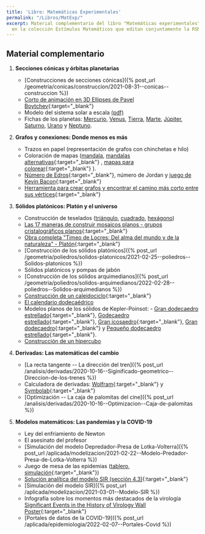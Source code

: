 ```yaml
---
title: 'Libro: Matemáticas Experimentales'
permalink: "/Libros/MatExp/"
excerpt: Material complementario del libro "Matemáticas experimentales" publicado
  en la colección Estímulos Matemáticos que editan conjuntamente la RSME y SM.
---
```


## Material complementario

1. **Secciones cónicas y órbitas planetarias**
   * [Construcciones de secciones cónicas]({% post_url /geometria/conicas/construccion/2021-08-31--conicas--construccion %})
   * [Corto de animación en 3D Ellipses de Pavel Boytchev](https://www.youtube.com/watch?v=1v5Aqo6PaFw){:target="_blank"}
   * Modelo del sistema solar a escala [(pdf)](/falbe/assets/MatExp/geometria/conicas/sistema-solar-a-escala/Modelo-a-escala-del-sistema-solar.pdf)
   * Fichas de los planetas: [Mercurio](/falbe/assets/MatExp/geometria/conicas/sistema-solar-a-escala/Mercurio.pdf), [Venus](/falbe/assets/MatExp/geometria/conicas/sistema-solar-a-escala/Venus.pdf), [Tierra](/falbe/assets/MatExp/geometria/conicas/sistema-solar-a-escala/Tierra.pdf), [Marte](/falbe/assets/MatExp/geometria/conicas/sistema-solar-a-escala/Marte.pdf), [Júpiter](/falbe/assets/MatExp/geometria/conicas/sistema-solar-a-escala/Jupiter.pdf), [Saturno](/falbe/assets/MatExp/geometria/conicas/sistema-solar-a-escala/Saturno.pdf), [Urano](/falbe/assets/MatExp/geometria/conicas/sistema-solar-a-escala/Urano.pdf) y [Neptuno](/falbe/assets/MatExp/geometria/conicas/sistema-solar-a-escala/Neptuno.pdf).
   
2. **Grafos y conexiones: Donde menos es más**
   * Trazos en papel (representación de grafos con chinchetas e hilo)
   * Coloración de mapas ([mandala](/falbe/assets/MatExp/discreta/grafos/cuatro-colores/Mandala.pdf), [mandalas alternativas](http://www.supercoloring.com/es/dibujos-para-colorear/artes-y-cultura/mandala){:target="_blank"} , [mapas para colorear](http://www.supercoloring.com/es/dibujos-para-colorear/paises-y-culturas/mapas){:target="_blank"} ).
   * [Número de Edros](https://mathscinet.ams.org/mathscinet/freeTools.html?version=2){:target="_blank"}, número de Jordan y [juego de Kevin Bacon](https://oracleofbacon.org/){:target="_blank"} 
   * [Herramienta para crear grafos y encontrar el camino más corto entre sus vértices](https://graphonline.ru/es/){:target="_blank"} 
   
3. **Sólidos platónicos: Platón y el universo**
   * Construcción de teselados ([triángulo](/falbe/assets/MatExp/geometria/teselados/construccion/Teselado-3-lados.pdf), [cuadrado](/falbe/assets/MatExp/geometria/teselados/construccion/Teselado-4-lados.pdf), [hexágono](/falbe/assets/MatExp/geometria/teselados/construccion/Teselado-6-lados.pdf))
   * [Las 17 maneras de construir mosaicos planos - grupos cristalográficos planos](https://www.imaginary.org/sites/default/files/rsme-imaginary_morenaments_rollup_es.pdf){:target="_blank"}
   * [Obra completa "Timeo de Locres: Del alma del mundo y de la naturaleza" - Platón](https://www.filosofia.org/cla/pla/azc11121.htm){:target="_blank"} 
   * [Construcción de los sólidos platónicos]({% post_url /geometria/poliedros/solidos-platonicos/2021-02-25--poliedros--Solidos-platonicos %})
   * Sólidos platónicos y pompas de jabón
   * [Construcción de los sólidos arquimedianos]({% post_url /geometria/poliedros/solidos-arquimedianos/2022-02-28--poliedros--Solidos-arquimedianos %})
   * [Construcción de un caleidociclo](https://www.polyhedra.net/es/model.php?name-en=hexagonal-kaleidocycle){:target="_blank"}
   * [El calendario dodecaédrico](/falbe/assets/MatExp/geometria/poliedros/calendario-dodecaedro/Calendario-Dodecaedrico.pdf)
   *  Modelos planos de los sólidos de Kepler-Poinsot: - [Gran dodecaedro estrellado](https://www.polyhedra.net/es/model.php?name-en=great-stellated-dodecahedron){:target="_blank"}, [Godecaedro estrellado](https://www.polyhedra.net/es/model.php?name-en=small-stellated-dodecahedron){:target="_blank"}, [Gran icosaedro](https://www.polyhedra.net/es/model.php?name-en=great-icosahedron){:target="_blank"}, [Gran dodecaedro](https://www.polyhedra.net/es/model.php?name-en=great-dodecahedron){:target="_blank"} y [Pequeño dodecaedro estrellado](https://www.polyhedra.net/es/model.php?name-en=small-stellated-dodecahedron-lampshade){:target="_blank"}.
   * [Construcción de un hipercubo](/falbe/assets/MatExp/geometria/politopos/hipercubo/hipercubo.pdf)

4. **Derivadas: Las matemáticas del cambio**
   * [La recta tangente -- La dirección del tren]({% post_url /analisis/derivadas/2020-10-16--Siginificado-geometrico--Direccion-de-los-trenes %})
   * Calculadora de derivadas: [Wolfram](https://www.wolframalpha.com/calculators/derivative-calculator/){:target="_blank"} y [Symbolab](https://es.symbolab.com/solver/derivative-calculator){:target="_blank"}
   * [Optimización -- La caja de palomitas del cine]({% post_url /analisis/derivadas/2020-10-16--Optimizacion--Caja-de-palomitas %})
   
   
5. **Modelos matemáticos: Las pandemias y la COVID-19**
   * Ley del enfriamiento de Newton
   * El asesinato del profesor
   * [Simulación del modelo Depredador-Presa de Lotka-Volterra]({% post_url /aplicada/modelizacion/2021-02-22--Modelo-Predador-Presa-de-Lotka-Volterra %})
   * Juego de mesa de las epidemias ([tablero](/falbe/assets/MatExp/aplicada/modelizacion/juego-epidemias/El-juego-de-las-epidemias--tablero-6x6.pdf), [simulación](https://www.nctm.org/tools/pandemic2020/index.html){:target="_blank"})
    * [Solución analítica del modelo SIR (sección 4.3)](https://repositorio.unican.es/xmlui/bitstream/handle/10902/7125/Andrea%20Garcia%20Pi%C3%B1era.pdf){:target="_blank"}
    * [Simulación del modelo SIR]({% post_url /aplicada/modelizacion/2021-03-01--Modelo-SIR %})
    * Infografía sobre los momentos más destacados de la virología [Significant Events in the History of Virology Wall Poster](https://www.rndsystems.com/resources/posters/significant-events-history-virology){:target="_blank"}
   * [Portales de datos de la COVID-19]({% post_url /aplicada/epidemiologia/2022-02-07--Portales-Covid %})
